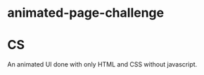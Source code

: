 # animated-page-challenge
# CS
An animated UI done with only HTML and CSS without javascript.

<img src="" alt="">
